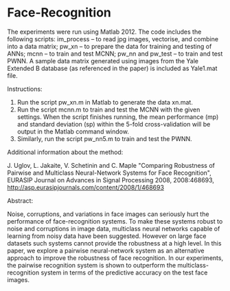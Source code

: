 # Face-Recognition

The experiments were run using Matlab 2012. The code includes the following scripts:
im_process – to read jpg images, vectorise, and combine into a data matrix; 
pw_xn – to prepare the data for training and testing of ANNs; 
mcnn – to train and test MCNN; 
pw_nn and pw_test – to train and test PWNN.
A sample data matrix generated using images from the Yale Extended B database (as referenced in the paper) is included as Yale1.mat file.

Instructions:

1. Run the script pw_xn.m in Matlab to generate the data xn.mat.
2. Run the script mcnn.m to train and test the MCNN with the given settings.
When the script finishes running, the mean performance (mp) and standard
deviation (sp) within the 5-fold cross-validation will be output in the Matlab
command window.
3. Similarly, run the script pw_nn5.m to train and test the PWNN.

Additional information about the method:

J. Uglov, L. Jakaite, V. Schetinin and C. Maple "Comparing Robustness of Pairwise and Multiclass Neural-Network Systems for Face Recognition", EURASIP Journal on Advances in Signal Processing 2008, 2008:468693, http://asp.eurasipjournals.com/content/2008/1/468693 

Abstract:

Noise, corruptions, and variations in face images can seriously hurt the performance of face-recognition systems. To make these systems robust to noise and corruptions in image data, multiclass neural networks capable of learning from noisy data have been suggested. However on large face datasets such systems cannot provide the robustness at a high level. In this paper, we explore a pairwise neural-network system as an alternative approach to improve the robustness of face recognition. In our experiments, the pairwise recognition system is shown to outperform the multiclass-recognition system in terms of the predictive accuracy on the test face images.

